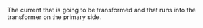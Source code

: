 ﻿The current that is going to be transformed and that runs into the transformer on the primary side.
